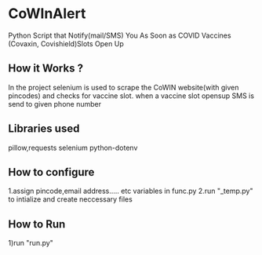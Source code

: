 # CoWInAlert
Python Script that Notify(mail/SMS) You As Soon as COVID Vaccines (Covaxin, Covishield)Slots Open Up


## How it Works ?
In the project selenium is used to scrape the CoWIN website(with given pincodes) and checks for vaccine slot.
when a vaccine slot opensup SMS is send to given phone number

## Libraries used

pillow,requests
selenium
python-dotenv
## How to configure

1.assign pincode,email address..... etc variables in func.py
2.run "_temp.py" to intialize and create neccessary files 

## How to Run

1)run "run.py"
